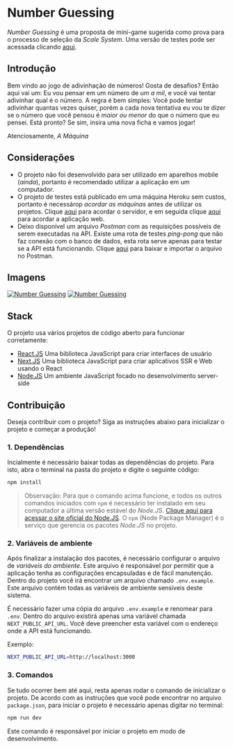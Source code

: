 # Number Guessing

*Number Guessing* é uma proposta de mini-game sugerida como prova para o processo de seleção da *Scale System*. Uma versão de testes pode ser acessada clicando [aqui](https://nextjs-guessing-number.herokuapp.com/).

## Introdução

Bem vindo ao jogo de adivinhação de números! Gosta de desafios? Então aqui vai um: Eu vou pensar em um número de *um a mil*, e você vai tentar adivinhar qual é o número. A regra é bem simples: Você pode tentar adivinhar quantas vezes quiser, porém a cada nova tentativa eu vou te dizer se o número que você pensou é *maior ou menor* do que o número que eu pensei. Está pronto? Se sim, insira uma nova ficha e vamos jogar!

Atenciosamente,
*A Máquina*

## Considerações

* O projeto não foi desenvolvido para ser utilizado em aparelhos mobile (*ainda*), portanto é recomendado utilizar a aplicação em um computador.
* O projeto de testes está publicado em uma máquina Heroku sem custos, portanto é necessárop *acordar as máquinas* antes de utilizar os projetos. Clique [aqui](https://nodejs-guessing-number.herokuapp.com/) para acordar o servidor, e em seguida clique [aqui](https://nextjs-guessing-number.herokuapp.com/) para acordar a aplicação web.
* Deixo disponível um arquivo *Postman* com as requisições possíveis de serem executadas na API. Existe uma rota de testes *ping-pong* que não faz conexão com o banco de dados, esta rota serve apenas para testar se a API está funcionando. Clique [aqui](https://www.getpostman.com/collections/dae0a6ec4c42b7b6a940) para baixar e importar o arquivo no Postman.

## Imagens
[![Number Guessing](https://imgur.com/6XIKMd6.png)](https://imgur.com/a/KNTa5Rq)
[![Number Guessing](https://i.imgur.com/FJ1pRTD.png)](https://imgur.com/a/KNTa5Rq)

## Stack

O projeto usa vários projetos de código aberto para funcionar corretamente:

* [React.JS](https://reactjs.org/) Uma biblioteca JavaScript para criar interfaces de usuário
* [Next.JS](https://nextjs.org/) Uma biblioteca JavaScript para criar aplicativos SSR e Web usando o React
* [Node.JS](https://nodejs.org/) Um ambiente JavaScript focado no desenvolvimento server-side

## Contribuição

Deseja contribuir com o projeto? Siga as instruções abaixo para inicializar o projeto e começar a produção!

### 1. Dependências

Incialmente é necessário baixar todas as dependências do projeto. Para isto, abra o terminal na pasta do projeto e digite o seguinte código:

```sh
npm install
```

> Observação: Para que o comando acima funcione, e todos os outros comandos iniciados com `npm` é necessário ter instalado em seu computador a última versão estável do *Node.JS*. [Clique aqui para acessar o site oficial do Node.JS](https://nodejs.org/). O `npm` (Node Package Manager) é o serviço que gerencia os pacotes *Node.JS* no projeto.

### 2. Variáveis de ambiente

Após finalizar a instalação dos pacotes, é necessário configurar o arquivo de *variáveis do ambiente*. Este arquivo é responsável por permitir que a aplicação tenha as configurações encapsuladas e de fácil manutenção. Dentro do projeto você irá encontrar um arquivo chamado `.env.example`. Este arquivo contém todas as variáveis de ambiente sensíveis deste sistema.

É necessário fazer uma cópia do arquivo `.env.example` e renomear para `.env`. Dentro do arquivo existirá apenas uma variável chamada `NEXT_PUBLIC_API_URL`. Você deve preencher esta variável com o endereço onde a API está funcionando.

Exemplo:

```sh
NEXT_PUBLIC_API_URL=http://localhost:3000
```

### 3. Comandos

Se tudo ocorrer bem até aqui, resta apenas rodar o comando de inicializar o projeto. De acordo com as instruções que você pode encontrar no arquivo `package.json`, para iniciar o projeto é necessário apenas digitar no terminal:

```sh
npm run dev
```

Este comando é responsável por iniciar o projeto em modo de desenvolvimento.

